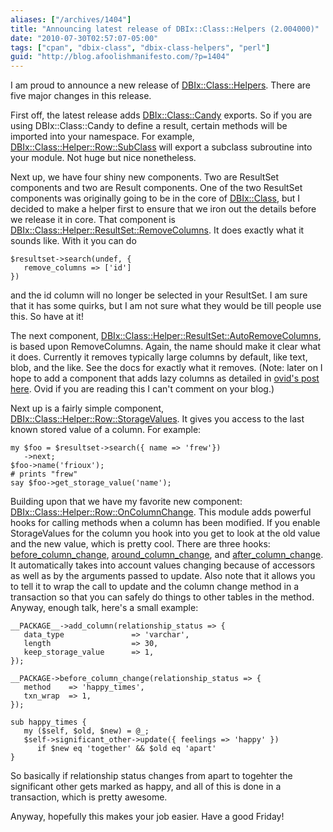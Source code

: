 ```yaml
---
aliases: ["/archives/1404"]
title: "Announcing latest release of DBIx::Class::Helpers (2.004000)"
date: "2010-07-30T02:57:07-05:00"
tags: ["cpan", "dbix-class", "dbix-class-helpers", "perl"]
guid: "http://blog.afoolishmanifesto.com/?p=1404"
---
```

I am proud to announce a new release of [DBIx::Class::Helpers](http://search.cpan.org/perldoc?DBIx::Class::Helpers). There are five major changes in this release.

First off, the latest release adds [DBIx::Class::Candy](http://search.cpan.org/perldoc?DBIx::Class::Candy) exports. So if you are using DBIx::Class::Candy to define a result, certain methods will be imported into your namespace. For example, [DBIx::Class::Helper::Row::SubClass](http://search.cpan.org/perldoc?DBIx::Class::Helper::Row::SubClass) will export a subclass subroutine into your module. Not huge but nice nonetheless.

Next up, we have four shiny new components. Two are ResultSet components and two are Result components. One of the two ResultSet components was originally going to be in the core of [DBIx::Class](http://search.cpan.org/perldoc?DBIx::Class), but I decided to make a helper first to ensure that we iron out the details before we release it in core. That component is [DBIx::Class::Helper::ResultSet::RemoveColumns](http://search.cpan.org/perldoc?DBIx::Class::Helper::ResultSet::RemoveColumns). It does exactly what it sounds like. With it you can do

    $resultset->search(undef, {
       remove_columns => ['id']
    })

and the id column will no longer be selected in your ResultSet. I am sure that it has some quirks, but I am not sure what they would be till people use this. So have at it!

The next component, [DBIx::Class::Helper::ResultSet::AutoRemoveColumns](http://search.cpan.org/perldoc?DBIx::Class::Helper::ResultSet::AutoRemoveColumns), is based upon RemoveColumns. Again, the name should make it clear what it does. Currently it removes typically large columns by default, like text, blob, and the like. See the docs for exactly what it removes. (Note: later on I hope to add a component that adds lazy columns as detailed in [ovid's post here](http://blogs.perl.org/users/ovid/2010/07/lazy-database-columns-and-virtual-vertical-partitioning.html). Ovid if you are reading this I can't comment on your blog.)

Next up is a fairly simple component, [DBIx::Class::Helper::Row::StorageValues](http://search.cpan.org/perldoc?DBIx::Class::Helper::Row::StorageValues). It gives you access to the last known stored value of a column. For example:

    my $foo = $resultset->search({ name => 'frew'})
       ->next;
    $foo->name('frioux');
    # prints "frew"
    say $foo->get_storage_value('name');

Building upon that we have my favorite new component: [DBIx::Class::Helper::Row::OnColumnChange](http://search.cpan.org/perldoc?DBIx::Class::Helper::Row::OnColumnChange). This module adds powerful hooks for calling methods when a column has been modified. If you enable StorageValues for the column you hook into you get to look at the old value and the new value, which is pretty cool. There are three hooks: [before\_column\_change](http://search.cpan.org/perldoc?DBIx::Class::Helper::Row::OnColumnChange#before_column_change), [around\_column\_change](http://search.cpan.org/perldoc?DBIx::Class::Helper::Row::OnColumnChange#around_column_change), and [after\_column\_change](http://search.cpan.org/perldoc?DBIx::Class::Helper::Row::OnColumnChange#after_column_change). It automatically takes into account values changing because of accessors as well as by the arguments passed to update. Also note that it allows you to tell it to wrap the call to update and the column change method in a transaction so that you can safely do things to other tables in the method. Anyway, enough talk, here's a small example:

    __PACKAGE__->add_column(relationship_status => {
       data_type               => 'varchar',
       length                  => 30,
       keep_storage_value      => 1,
    });

    __PACKAGE->before_column_change(relationship_status => {
       method    => 'happy_times',
       txn_wrap  => 1,
    });

    sub happy_times {
       my ($self, $old, $new) = @_;
       $self->significant_other->update({ feelings => 'happy' })
          if $new eq 'together' && $old eq 'apart'
    }

So basically if relationship status changes from apart to togehter the significant other gets marked as happy, and all of this is done in a transaction, which is pretty awesome.

Anyway, hopefully this makes your job easier. Have a good Friday!
